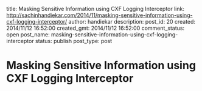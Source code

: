 title: Masking Sensitive Information using CXF Logging Interceptor
link: http://sachinhandiekar.com/2014/11/masking-sensitive-information-using-cxf-logging-interceptor/
author: handiekar
description: 
post_id: 20
created: 2014/11/12 16:52:00
created_gmt: 2014/11/12 16:52:00
comment_status: open
post_name: masking-sensitive-information-using-cxf-logging-interceptor
status: publish
post_type: post

# Masking Sensitive Information using CXF Logging Interceptor


